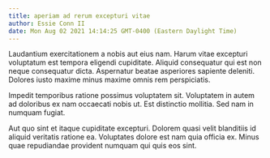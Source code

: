 ```yaml
---
title: aperiam ad rerum excepturi vitae
author: Essie Conn II
date: Mon Aug 02 2021 14:14:25 GMT-0400 (Eastern Daylight Time)
---
```

Laudantium exercitationem a nobis aut eius nam. Harum vitae excepturi voluptatum est tempora eligendi cupiditate. Aliquid consequatur qui est non neque consequatur dicta. Aspernatur beatae asperiores sapiente deleniti. Dolores iusto maxime minus maxime omnis rem perspiciatis.

 Impedit temporibus ratione possimus voluptatem sit. Voluptatem in autem ad doloribus ex nam occaecati nobis ut. Est distinctio mollitia. Sed nam in numquam fugiat.

 Aut quo sint et itaque cupiditate excepturi. Dolorem quasi velit blanditiis id aliquid veritatis ratione ea. Voluptates dolore est nam quia officia ex. Minus quae repudiandae provident numquam qui quis eos sint.